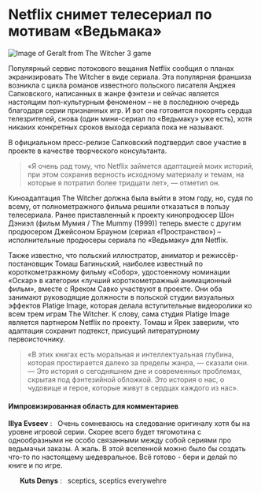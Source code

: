 ﻿
# Netflix снимет телесериал по мотивам «Ведьмака»

![Image of Geralt from The Witcher 3 game](http://itc.ua/wp-content/uploads/2017/05/baw-2.0.0.jpg)

Популярный сервис потокового вещания Netflix сообщил о планах экранизировать The Witcher в виде сериала. Эта популярная франшиза возникла с цикла романов известного польского писателя Анджея Сапковского, написанных в жанре фэнтези и сейчас является настоящим поп-культурным феноменом – не в последнюю очередь благодаря серии признанных игр. И вот она готовится покорять сердца телезрителей, снова (один мини-сериал по «Ведьмаку» уже есть), хотя никаких конкретных сроков выхода сериала пока не называют.

В официальном пресс-релизе Сапковский подтвердил свое участие в проекте в качестве творческого консультанта.

> «Я очень рад тому, что Netflix займется адаптацией моих историй, при этом сохранив верность исходному материалу и темам, на которые я потратил более тридцати лет», — отметил он.

Киноадаптация The Witcher должна была выйти в этом году, но, судя по всему, от полнометражного фильма решили отказаться в пользу телесериала. Ранее приставленный к проекту кинопродюсер Шон Дэниэл (фильм Мумия / The Mummy (1999)) теперь вместе с другим продюсером Джейсоном Брауном (сериал «Пространство») – исполнительные продюсеры сериала по «Ведьмаку» для Netflix.

Также известно, что польский иллюстратор, аниматор и режиссёр-постановщик Томаш Багиньский, наиболее известный по короткометражному фильму «Собор», удостоенному номинации «Оскар» в категории «лучший короткометражный анимационный фильм», вместе с Яреком Савко участвуют в проекте. Они оба занимают руководящие должности в польской студии визуальных эффектов Platige Image, которая делала вступительные видеоролики ко всем трем играм The Witcher. К слову, сама студия Platige Image является партнером Netflix по проекту. Томаш и Ярек заверили, что адаптация сохранит подтекст, присущий литературному первоисточнику.

> «В этих книгах есть моральная и интеллектуальная глубина, которая простирается далеко за пределы жанра, — сказали они. — Это история о сегодняшнем дне и современных проблемах, скрытая под фэнтезийной обложкой. Это история о нас, о чудовище и герое, которые живут в сердцах каждого из нас».



#### Импровизированная область для комментариев

**Illya Evseev** :&nbsp;&nbsp;
Очень сомневаюсь на следование оригиналу хотя бы на уровне игровой серии. Скорее всего будет тягомотина с однообразными не особо связанными между собой сериями про ведьмачьи заказы. А жаль. В этой вселенной можно было бы создать что-то по настоящему шедевральное. Всё готово - бери и делай по книге и по игре.

&nbsp;&nbsp;&nbsp;&nbsp;&nbsp;&nbsp;**Kuts Denys** :
&nbsp;&nbsp;sceptics, sceptics everywehre

